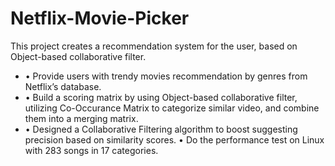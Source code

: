 # Netflix-Movie-Picker
This project creates a recommendation system for the user, based on Object-based collaborative filter.

* • Provide users with trendy movies recommendation by genres from Netflix’s database.
* • Build a scoring matrix by using Object-based collaborative filter, utilizing Co-Occurance Matrix to categorize similar video, and combine them into a merging matrix.
* • Designed a Collaborative Filtering algorithm to boost suggesting precision based on similarity scores. • Do the performance test on Linux with 283 songs in 17 categories.
